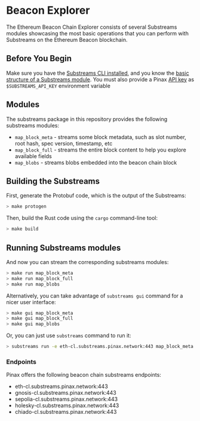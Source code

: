 # Beacon Explorer

The Ethereum Beacon Chain Explorer consists of several Substreams modules showcasing the most basic operations that you can perform with Substreams on the Ethereum Beacon blockchain.

## Before You Begin

Make sure you have the [Substreams CLI installed](https://substreams.streamingfast.io/getting-started/installing-the-cli), and you know the [basic structure of a Substreams module](https://substreams.streamingfast.io/documentation/intro-getting-started/intro-evm). You must also provide a Pinax [API key](https://app.pinax.network) as `$SUBSTREAMS_API_KEY` environment variable

## Modules

The substreams package in this repository provides the following substreams modules:
- `map_block_meta` - streams some block metadata, such as slot number, root hash, spec version, timestamp, etc
- `map_block_full` - streams the entire block content to help you explore available fields
- `map_blobs` - streams blobs embedded into the beacon chain block


## Building the Substreams

First, generate the Protobuf code, which is the output of the Substreams:

```bash
> make protogen
```

Then, build the Rust code using the `cargo` command-line tool:

```bash
> make build
```

## Running Substreams modules

And now you can stream the corresponding substreams modules:

```bash
> make run map_block_meta
> make run map_block_full
> make run map_blobs
```

Alternatively, you can take advantage of `substreams gui` command for a nicer user interface:

```bash
> make gui map_block_meta
> make gui map_block_full
> make gui map_blobs
```

Or, you can just use `substreams` command to run it:
```bash
> substreams run -e eth-cl.substreams.pinax.network:443 map_block_meta -s -10
```

### Endpoints

Pinax offers the following beacon chain substreams endpoints:
- eth-cl.substreams.pinax.network:443
- gnosis-cl.substreams.pinax.network:443
- sepolia-cl.substreams.pinax.network:443
- holesky-cl.substreams.pinax.network:443
- chiado-cl.substreams.pinax.network:443